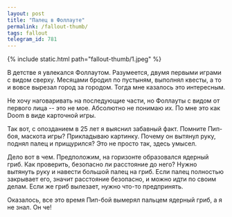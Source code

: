 ```yaml
---
layout: post
title: "Палец в Фоллауте"
permalink: /fallout-thumb/
tags: fallout
telegram_id: 781
---
```


{% include static.html path="fallout-thumb/1.jpeg" %}

В детстве я увлекался Фоллаутом. Разумеется, двумя первыми играми с видом
сверху. Месяцами бродил по пустыням, выполнял квесты, а то и вовсе вырезал город
за городом. Тогда мне казалось это интересным.

Не хочу наговаривать на последующие части, но Фоллауты с видом от первого лица
-- это не мое. Абсолютно не понимаю их. По мне это как Doom в виде карточной
игры.

Так вот, с опозданием в 25 лет я выяснил забавный факт. Помните Пип-боя, маскота
игры? Прикладываю картинку. Почему он вытянул руку, поднял палец и прищурился?
Это не просто так, здесь умысел.

Дело вот в чем. Предположим, на горизонте образовался ядерный гриб. Как
проверить, безопасно ли расстояние до него? Нужно вытянуть руку и навести
большой палец на гриб. Если палец полностью закрывает его, значит расстояние
безопасно, и можно идти по своим делам. Если же гриб вылезает, нужно что-то
предпринять.

Оказалось, все это время Пип-бой вымерял пальцем ядерный гриб, а я не знал. Он
че!

